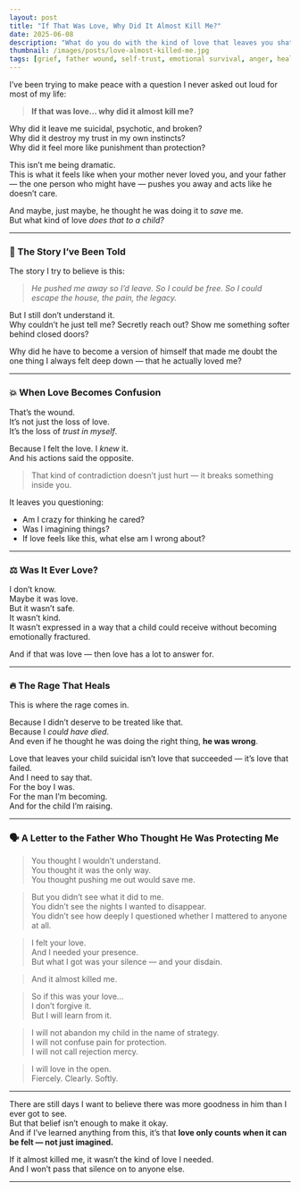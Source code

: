 ```yaml
---
layout: post
title: "If That Was Love, Why Did It Almost Kill Me?"
date: 2025-06-08
description: "What do you do with the kind of love that leaves you shattered, confused, and doubting whether it was ever real at all?"
thumbnail: /images/posts/love-almost-killed-me.jpg
tags: [grief, father wound, self-trust, emotional survival, anger, healing]
---
```


I’ve been trying to make peace with a question I never asked out loud for most of my life:

> **If that was love… why did it almost kill me?**

Why did it leave me suicidal, psychotic, and broken?  
Why did it destroy my trust in my own instincts?  
Why did it feel more like punishment than protection?

This isn’t me being dramatic.  
This is what it feels like when your mother never loved you, and your father — the one person who might have — pushes you away and acts like he doesn’t care.

And maybe, just maybe, he thought he was doing it to *save* me.  
But what kind of love *does that to a child?*

---

### 🧠 The Story I’ve Been Told

The story I try to believe is this:

> *He pushed me away so I’d leave. So I could be free. So I could escape the house, the pain, the legacy.*

But I still don’t understand it.  
Why couldn’t he just tell me? Secretly reach out? Show me something softer behind closed doors?

Why did he have to become a version of himself that made me doubt the one thing I always felt deep down — that he actually loved me?

---

### 💥 When Love Becomes Confusion

That’s the wound.  
It’s not just the loss of love.  
It’s the loss of *trust in myself*.

Because I felt the love. I *knew* it.  
And his actions said the opposite.

> That kind of contradiction doesn’t just hurt — it breaks something inside you.

It leaves you questioning:  
- Am I crazy for thinking he cared?  
- Was I imagining things?  
- If love feels like this, what else am I wrong about?

---

### ⚖️ Was It Ever Love?

I don’t know.  
Maybe it was love.  
But it wasn’t safe.  
It wasn’t kind.  
It wasn’t expressed in a way that a child could receive without becoming emotionally fractured.

And if that was love — then love has a lot to answer for.

---

### 🔥 The Rage That Heals

This is where the rage comes in.

Because I didn’t deserve to be treated like that.  
Because I *could have died*.  
And even if he thought he was doing the right thing, **he was wrong**.

Love that leaves your child suicidal isn’t love that succeeded — it’s love that failed.  
And I need to say that.  
For the boy I was.  
For the man I’m becoming.  
And for the child I’m raising.

---

### 🗣 A Letter to the Father Who Thought He Was Protecting Me

> You thought I wouldn’t understand.  
> You thought it was the only way.  
> You thought pushing me out would save me.

> But you didn’t see what it did to me.  
> You didn’t see the nights I wanted to disappear.  
> You didn’t see how deeply I questioned whether I mattered to anyone at all.

> I felt your love.  
> And I needed your presence.  
> But what I got was your silence — and your disdain.

> And it almost killed me.

> So if this was your love…  
> I don’t forgive it.  
> But I will learn from it.

> I will not abandon my child in the name of strategy.  
> I will not confuse pain for protection.  
> I will not call rejection mercy.

> I will love in the open.  
> Fiercely. Clearly. Softly.

---

There are still days I want to believe there was more goodness in him than I ever got to see.  
But that belief isn’t enough to make it okay.  
And if I’ve learned anything from this, it’s that **love only counts when it can be felt — not just imagined.**

If it almost killed me, it wasn’t the kind of love I needed.  
And I won’t pass that silence on to anyone else.


---